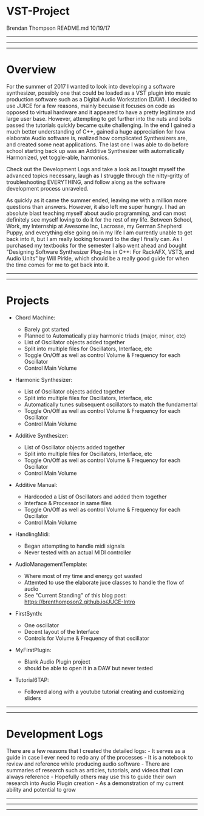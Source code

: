 # VST-Project

Brendan Thompson
README.md
10/19/17

------------------------------------------------------------------------------
------------------------------------------------------------------------------
------------------------------------------------------------------------------

# Overview
			
For the summer of 2017 I wanted to look into developing a software synthesizer, possibly one that could be loaded as a VST plugin into music production software such as a Digital Audio Workstation (DAW). I decided to use JUICE for a few reasons, mainly becuase it focuses on code as opposed to virtual hardware and it appeared to have a pretty legitimate and large user base. However, attempting to get further into the nuts and bolts passed the tutorials quickly became quite challenging. In the end I gained a much better understanding of C++, gained a huge appreciation for how elaborate Audio software is, realized how complicated Synthesizers are, and created some neat applications. The last one I was able to do before school starting back up was an Additive Synthesizer with automatically Harmonized, yet toggle-able, harmonics.

Check out the Development Logs and take a look as I tought myself the advanced topics necessary, 
laugh as I struggle through the nitty-gritty of troubleshooting EVERYTHING, 
and follow along as the software development process unraveled. 

As quickly as it came the summer ended, leaving me with a million more questions than answers. However, it also left me super hungry. I had an absolute blast teaching myself about audio programming, and can most definitely see myself loving to do it for the rest of my life. Between School, Work, my Internship at Awesome Inc, Lacrosse, my German Shepherd Puppy, and everything else going on in my life I am currently unable to get back into it, but I am really looking forward to the day I finally can. As I purchased my textbooks for the semester I also went ahead and bought "Designing Software Synthesizer Plug-Ins in C++: For RackAFX, VST3, and Audio Units" by Will Pirkle, which should be a really good guide for when the time comes for me to get back into it.


------------------------------------------------------------------------------
------------------------------------------------------------------------------

# Projects
			
- Chord Machine:
	- Barely got started
	- Planned to Automatically play harmonic triads (major, minor, etc)
	- List of Oscillator objects added together
	- Split into multiple files for Oscillators, Interface, etc
	- Toggle On/Off as well as control Volume & Frequency for each Oscillator
	- Control Main Volume
			
- Harmonic Synthesizer:
	- List of Oscillator objects added together
	- Split into multiple files for Oscillators, Interface, etc
	- Automatically tunes subsequent oscillators to match the fundamental
	- Toggle On/Off as well as control Volume & Frequency for each Oscillator
	- Control Main Volume
			
- Additive Synthesizer:
	- List of Oscillator objects added together
	- Split into multiple files for Oscillators, Interface, etc
	- Toggle On/Off as well as control Volume & Frequency for each Oscillator
	- Control Main Volume
			
- Additive Manual:
	- Hardcoded a List of Oscillators and added them together
	- Interface & Processor in same files
	- Toggle On/Off as well as control Volume & Frequency for each Oscillator
	- Control Main Volume

- HandlingMidi: 
	- Began attempting to handle midi signals
	- Never tested with an actual MIDI controller
	
- AudioManagementTemplate:
	- Where most of my time and energy got wasted
	- Attemted to use the elaborate juce classes to handle the flow of audio
	- See "Current Standing" of this blog post: https://brenthompson2.github.io/JUCE-Intro

- FirstSynth: 
	- One oscillator
	- Decent layout of the Interface
	- Controls for Volume & Frequency of that oscillator
	
- MyFirstPlugin: 
	- Blank Audio Plugin project
	- should be able to open it in a DAW but never tested

- Tutorial6TAP: 
	- Followed along with a youtube tutorial creating and customizing sliders
	
------------------------------------------------------------------------------
------------------------------------------------------------------------------

# Development Logs
			
There are a few reasons that I created the detailed logs:
	- It serves as a guide in case I ever need to redo any of the processes
	- It is a notebook to review and reference while producing audio software
	- There are summaries of research such as articles, tutorials, and videos that I can always reference
	- Hopefully others may use this to guide their own research into Audio Plugin creation 
	- As a demonstration of my current ability and potential to grow

------------------------------------------------------------------------------
------------------------------------------------------------------------------
------------------------------------------------------------------------------
